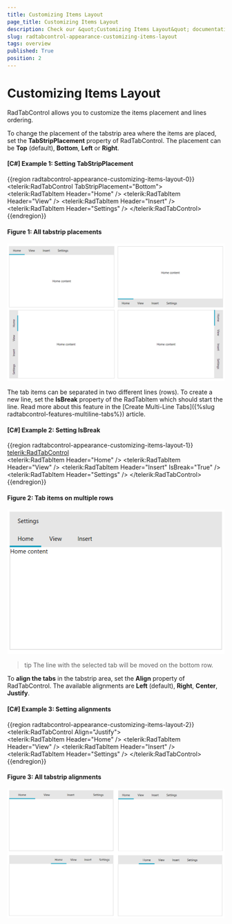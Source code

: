 ```yaml
---
title: Customizing Items Layout
page_title: Customizing Items Layout
description: Check our &quot;Customizing Items Layout&quot; documentation article for the RadTabControl {{ site.framework_name }} control.
slug: radtabcontrol-appearance-customizing-items-layout
tags: overview
published: True
position: 2
---
```


# Customizing Items Layout

RadTabControl allows you to customize the items placement and lines ordering.

To change the placement of the tabstrip area where the items are placed, set the __TabStripPlacement__ property of RadTabControl. The placement can be __Top__ (default), __Bottom__, __Left__ or __Right__.

#### __[C#] Example 1: Setting TabStripPlacement__
{{region radtabcontrol-appearance-customizing-items-layout-0}}
	<telerik:RadTabControl TabStripPlacement="Bottom">          
		<telerik:RadTabItem Header="Home" />
		<telerik:RadTabItem Header="View" />
		<telerik:RadTabItem Header="Insert" />
		<telerik:RadTabItem Header="Settings" />
	</telerik:RadTabControl>
{{endregion}}

#### Figure 1: All tabstrip placements
![{{ site.framework_name }} RadTabControl All tabstrip placements](images/radtabcontrol-appearance-customizing-items-layout-0.png)

The tab items can be separated in two different lines (rows). To create a new line, set the __IsBreak__ property of the RadTabItem which should start the line. Read more about this feature in the [Create Multi-Line Tabs]({%slug radtabcontrol-features-multiline-tabs%}) article.

#### __[C#] Example 2: Setting IsBreak__
{{region radtabcontrol-appearance-customizing-items-layout-1}}
	<telerik:RadTabControl>          
		<telerik:RadTabItem Header="Home" />
		<telerik:RadTabItem Header="View" />
		<telerik:RadTabItem Header="Insert" IsBreak="True" />
		<telerik:RadTabItem Header="Settings" />
	</telerik:RadTabControl>
{{endregion}}

#### Figure 2: Tab items on multiple rows
![{{ site.framework_name }} RadTabControl Tab items on multiple rows](images/radtabcontrol-appearance-customizing-items-layout-1.png)

>tip The line with the selected tab will be moved on the bottom row.

To __align the tabs__ in the tabstrip area, set the __Align__ property of RadTabControl. The available alignments are __Left__ (default), __Right__, __Center__, __Justify__.

#### __[C#] Example 3: Setting alignments__
{{region radtabcontrol-appearance-customizing-items-layout-2}}
	<telerik:RadTabControl Align="Justify">          
		<telerik:RadTabItem Header="Home" />
		<telerik:RadTabItem Header="View" />
		<telerik:RadTabItem Header="Insert" />
		<telerik:RadTabItem Header="Settings" />
	</telerik:RadTabControl>
{{endregion}}

#### Figure 3: All tabstrip alignments
![{{ site.framework_name }} RadTabControl All tabstrip alignments](images/radtabcontrol-appearance-customizing-items-layout-2.png)
